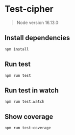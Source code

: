 # Test-cipher  

> Node version 16.13.0

## Install dependencies
`npm install`

## Run test 
`npm run test`

## Run test in watch 
`npm run test:watch`

## Show coverage 
`npm run test:coverage`
